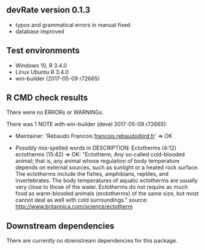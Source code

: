 ## devRate version 0.1.3
* typos and grammatical errors in manual fixed
* database improved

## Test environments
* Windows 10, R 3.4.0
* Linux Ubuntu R 3.4.0
* win-builder (2017-05-09 r72665)

## R CMD check results
There were no ERRORs or WARNINGs. 

There was 1 NOTE with win-builder (devel 2017-05-09 r72665):

* Maintainer: 'Rebaudo Francois <francois.rebaudo@ird.fr>'
=> OK

* Possibly mis-spelled words in DESCRIPTION:
  Ectotherms (4:12)
  ectotherms (15:42)
=> OK: "Ectotherm, Any so-called cold-blooded animal; that is, any animal whose regulation of body temperature depends on external sources, such as sunlight or a heated rock surface. The ectotherms include the fishes, amphibians, reptiles, and invertebrates. The body temperatures of aquatic ectotherms are usually very close to those of the water. Ectotherms do not require as much food as warm-blooded animals (endotherms) of the same size, but most cannot deal as well with cold surroundings."
source: http://www.britannica.com/science/ectotherm

## Downstream dependencies
There are currently no downstream dependencies for this package.

